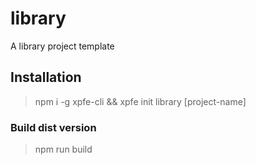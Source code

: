 # library
A library project template

## Installation

> npm i -g xpfe-cli && xpfe init library [project-name]

### Build dist version

> npm run build
